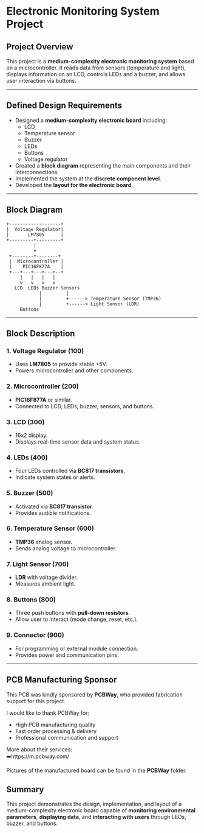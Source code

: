 # Electronic Monitoring System Project

## Project Overview
This project is a **medium-complexity electronic monitoring system** based on a microcontroller. It reads data from sensors (temperature and light), displays information on an LCD, controls LEDs and a buzzer, and allows user interaction via buttons.

---

## Defined Design Requirements
- Designed a **medium-complexity electronic board** including:
  - LCD  
  - Temperature sensor  
  - Buzzer  
  - LEDs  
  - Buttons  
  - Voltage regulator  
- Created a **block diagram** representing the main components and their interconnections.  
- Implemented the system at the **discrete component level**.  
- Developed the **layout for the electronic board**.

---

## Block Diagram
    +-------------------+
    |  Voltage Regulator|
    |       LM7805      |
    +---------+---------+
              |
              v
     +--------+--------+
     |  Microcontroller |
     |    PIC16F877A    |
     +---+---+---+---+--+
         |   |   |   |
         v   v   v   v
       LCD  LEDs Buzzer Sensors
                |         |
                |         +------> Temperature Sensor (TMP36)
                |         +------> Light Sensor (LDR)
         Buttons

---

## Block Description

### 1. Voltage Regulator (100)
- Uses **LM7805** to provide stable +5V.  
- Powers microcontroller and other components.

### 2. Microcontroller (200)
- **PIC16F877A** or similar.  
- Connected to LCD, LEDs, buzzer, sensors, and buttons.

### 3. LCD (300)
- 16x2 display.  
- Displays real-time sensor data and system status.

### 4. LEDs (400)
- Four LEDs controlled via **BC817 transistors**.  
- Indicate system states or alerts.

### 5. Buzzer (500)
- Activated via **BC817 transistor**.  
- Provides audible notifications.

### 6. Temperature Sensor (600)
- **TMP36** analog sensor.  
- Sends analog voltage to microcontroller.

### 7. Light Sensor (700)
- **LDR** with voltage divider.  
- Measures ambient light.

### 8. Buttons (800)
- Three push buttons with **pull-down resistors**.  
- Allow user to interact (mode change, reset, etc.).

### 9. Connector (900)
- For programming or external module connection.  
- Provides power and communication pins.

---

## PCB Manufacturing Sponsor

This PCB was kindly sponsored by **PCBWay**, who provided fabrication support for this project.

I would like to thank PCBWay for:
- High PCB manufacturing quality  
- Fast order processing & delivery  
- Professional communication and support  

More about their services:  
➡️https://m.pcbway.com/

Pictures of the manufactured board can be found in the **PCBWay** folder.

## Summary
This project demonstrates the design, implementation, and layout of a medium-complexity electronic board capable of **monitoring environmental parameters**, **displaying data**, and **interacting with users** through LEDs, buzzer, and buttons.






